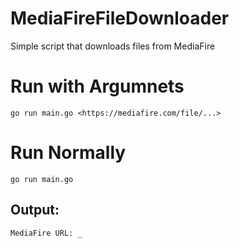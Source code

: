 # MediaFireFileDownloader
Simple script that downloads files from MediaFire

# Run with Argumnets
```
go run main.go <https://mediafire.com/file/...>
```

# Run Normally
```
go run main.go
```
## Output:
```
MediaFire URL: _
```